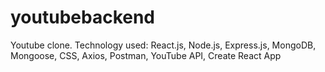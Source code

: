 # youtubebackend
Youtube clone. Technology used:  React.js, Node.js, Express.js, MongoDB, Mongoose, CSS, Axios, Postman, YouTube API, Create React App 
